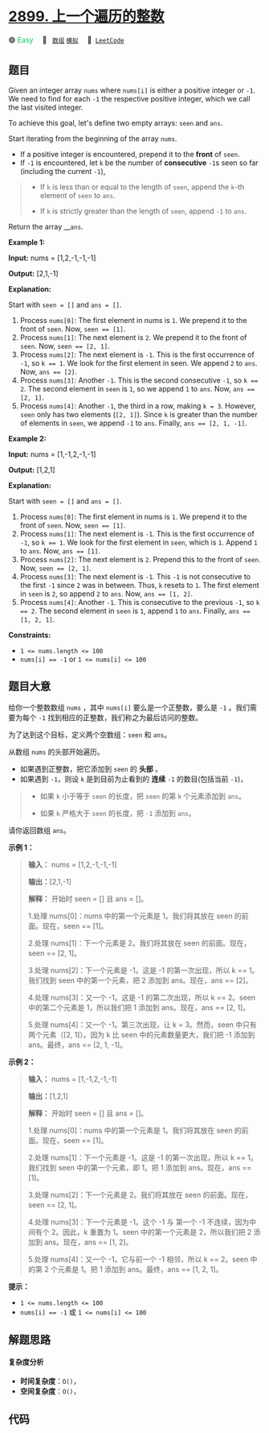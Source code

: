 # [2899. 上一个遍历的整数](https://leetcode.com/problems/last-visited-integers)

🟢 <font color=#15bd66>Easy</font>&emsp; 🔖&ensp; [`数组`](/leetcode/outline/tag/array.md) [`模拟`](/leetcode/outline/tag/simulation.md)&emsp; 🔗&ensp;[`LeetCode`](https://leetcode.com/problems/last-visited-integers)

## 题目

Given an integer array `nums` where `nums[i]` is either a positive integer or
`-1`. We need to find for each `-1` the respective positive integer, which we
call the last visited integer.

To achieve this goal, let's define two empty arrays: `seen` and `ans`.

Start iterating from the beginning of the array `nums`.

  * If a positive integer is encountered, prepend it to the **front** of `seen`.
  * If `-1` is encountered, let `k` be the number of **consecutive** `-1`s seen so far (including the current `-1`), 
> 
> * If `k` is less than or equal to the length of `seen`, append the `k`-th element of `seen` to `ans`.
> 
> * If `k` is strictly greater than the length of `seen`, append `-1` to `ans`.

Return the array __`ans`.



**Example 1:**

**Input:** nums = [1,2,-1,-1,-1]

**Output:** [2,1,-1]

**Explanation:**

Start with `seen = []` and `ans = []`.

  1. Process `nums[0]`: The first element in nums is `1`. We prepend it to the front of `seen`. Now, `seen == [1]`.
  2. Process `nums[1]`: The next element is `2`. We prepend it to the front of `seen`. Now, `seen == [2, 1]`.
  3. Process `nums[2]`: The next element is `-1`. This is the first occurrence of `-1`, so `k == 1`. We look for the first element in seen. We append `2` to `ans`. Now, `ans == [2]`.
  4. Process `nums[3]`: Another `-1`. This is the second consecutive `-1`, so `k == 2`. The second element in `seen` is `1`, so we append `1` to `ans`. Now, `ans == [2, 1]`.
  5. Process `nums[4]`: Another `-1`, the third in a row, making `k = 3`. However, `seen` only has two elements (`[2, 1]`). Since `k` is greater than the number of elements in `seen`, we append `-1` to `ans`. Finally, `ans == [2, 1, -1]`.

**Example 2:**

**Input:** nums = [1,-1,2,-1,-1]

**Output:** [1,2,1]

**Explanation:**

Start with `seen = []` and `ans = []`.

  1. Process `nums[0]`: The first element in nums is `1`. We prepend it to the front of `seen`. Now, `seen == [1]`.
  2. Process `nums[1]`: The next element is `-1`. This is the first occurrence of `-1`, so `k == 1`. We look for the first element in `seen`, which is `1`. Append `1` to `ans`. Now, `ans == [1]`.
  3. Process `nums[2]`: The next element is `2`. Prepend this to the front of `seen`. Now, `seen == [2, 1]`.
  4. Process `nums[3]`: The next element is `-1`. This `-1` is not consecutive to the first `-1` since `2` was in between. Thus, `k` resets to `1`. The first element in `seen` is `2`, so append `2` to `ans`. Now, `ans == [1, 2]`.
  5. Process `nums[4]`: Another `-1`. This is consecutive to the previous `-1`, so `k == 2`. The second element in `seen` is `1`, append `1` to `ans`. Finally, `ans == [1, 2, 1]`.



**Constraints:**

  * `1 <= nums.length <= 100`
  * `nums[i] == -1` or `1 <= nums[i] <= 100`


## 题目大意

给你一个整数数组 `nums` ，其中 `nums[i]` 要么是一个正整数，要么是 `-1` 。我们需要为每个 `-1`
找到相应的正整数，我们称之为最后访问的整数。

为了达到这个目标，定义两个空数组：`seen` 和 `ans`。

从数组 `nums` 的头部开始遍历。

  * 如果遇到正整数，把它添加到 `seen` 的 **头部** 。
  * 如果遇到 `-1`，则设 `k` 是到目前为止看到的 **连续** `-1` 的数目(包括当前 `-1`)， 
> 
> * 如果 `k` 小于等于 `seen` 的长度，把 `seen` 的第 `k` 个元素添加到 `ans`。
> 
> * 如果 `k` 严格大于 `seen` 的长度，把 `-1` 添加到 `ans`。

请你返回数组 `ans`。



**示例 1：**

> 
> 
> 
> 
> 
> **输入：** nums = [1,2,-1,-1,-1]
> 
> **输出：**[2,1,-1]
> 
> **解释：** 开始时 seen = [] 且 ans = []。
> 
> 1.处理 nums[0]：nums 中的第一个元素是 1。我们将其放在 seen 的前面。现在，seen == [1]。
> 
> 2.处理 nums[1]：下一个元素是 2。我们将其放在 seen 的前面。现在，seen == [2, 1]。
> 
> 3.处理 nums[2]：下一个元素是 -1。这是 -1 的第一次出现，所以 k == 1。我们找到 seen 中的第一个元素，把 2 添加到 ans。现在，ans == [2]。
> 
> 4.处理 nums[3]：又一个 -1。这是 -1 的第二次出现，所以 k == 2。seen 中的第二个元素是 1，所以我们把 1 添加到 ans。现在，ans == [2, 1]。
> 
> 5.处理 nums[4]：又一个 -1。第三次出现，让 k = 3。然而，seen 中只有两个元素（[2, 1]）。因为 k 比 seen 中的元素数量更大，我们把 -1 添加到 ans。最终，ans == [2, 1, -1]。
> 
> 

**示例 2：**

> 
> 
> 
> 
> 
> **输入：** nums = [1,-1,2,-1,-1]
> 
> **输出：**[1,2,1]
> 
> **解释：** 开始时 seen = [] 且 ans = []。
> 
> 1.处理 nums[0]：nums 中的第一个元素是 1。我们将其放在 seen 的前面。现在，seen == [1]。
> 
> 2.处理 nums[1]：下一个元素是 -1。这是 -1 的第一次出现，所以 k == 1。我们找到 seen 中的第一个元素，即 1。把 1 添加到 ans。现在，ans == [1]。
> 
> 3.处理 nums[2]：下一个元素是 2。我们将其放在 seen 的前面。现在，seen == [2, 1]。
> 
> 4.处理 nums[3]：下一个元素是 -1。这个 -1 与 第一个 -1 不连续，因为中间有个 2。因此，k 重置为 1。seen 中的第一个元素是 2，所以我们把 2 添加到 ans。现在，ans == [1, 2]。
> 
> 5.处理 nums[4]：又一个 -1。它与前一个 -1 相邻，所以 k == 2。seen 中的第 2 个元素是 1。把 1 添加到 ans。最终，ans == [1, 2, 1]。
> 
> 



**提示：**

  * `1 <= nums.length <= 100`
  * `nums[i] == -1` 或 `1 <= nums[i] <= 100`


## 解题思路

#### 复杂度分析

- **时间复杂度**：`O()`，
- **空间复杂度**：`O()`，

## 代码

```javascript

```